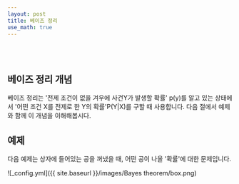 ```yaml
---
layout: post
title: 베이즈 정리
use_math: true
---
```

<br>
<br>

## 베이즈 정리 개념

베이즈 정리는 '전제 조건이 없을 겨우에 사건Y가 발생할 확률' p(y)를 알고 있는 상태에서 '어떤 조건 X를 전제로 한 Y의 확률'P(Y|X)를 구할 때 사용합니다. 다음 절에서 예제와 함께 이 개념을 이해해봅시다.


## 예제

다음 예제는 상자에 들어있는 공을 꺼냈을 때, 어떤 공이 나올 '확률'에 대한 문제입니다.

![_config.yml]({{ site.baseurl }}/images/Bayes theorem/box.png)
